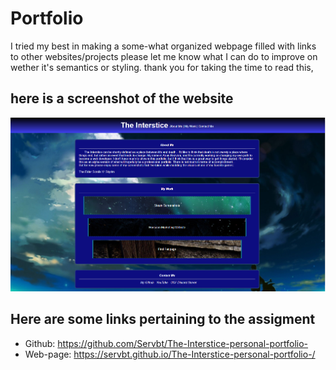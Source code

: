 # Portfolio 

I tried my best in making a some-what organized webpage filled with links to other websites/projects
please let me know what I can do to improve on wether it's semantics or styling. thank you for taking the time to read this,

## here is a screenshot of the website

![the website.](./assets/Images/Screencap.PNG)


## Here are some links pertaining to the assigment

* Github: https://github.com/Servbt/The-Interstice-personal-portfolio-
* Web-page: https://servbt.github.io/The-Interstice-personal-portfolio-/
